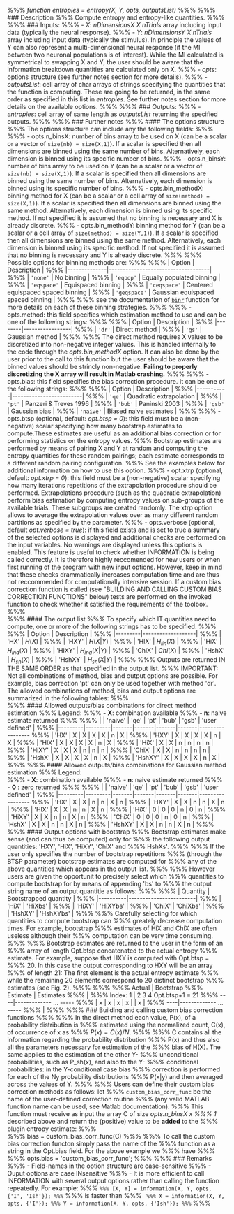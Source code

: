 %%% *function entropies = entropy(X, Y, opts, outputsList)*
%%%
%%% ### Description
%%% Compute entropy and entropy-like quantities.
%%%
%%% ### Inputs:
%%% - *X*: *nDimensionsX X nTrials* array including input data (typically the neural response).
%%% - *Y*: *nDimensionsY X nTrials* array including input data (typically the stimulus). In principle the values of Y can also represent a multi-dimensional neural response (if the MI between two neuronal populations is of interest). While the MI calculated is symmetrical to swapping X and Y, the user should be aware that the information breakdown quantities are calculated only on X. 
%%% - *opts*: options structure (see further notes section for more details).
%%% - *outputsList*: cell array of char arrays of strings specifying the quantities that the function is computing. These are going to be returned, in the same order as specified in this list in *entropies*. See further notes section for more details on the available options.
%%%
%%% ### Outputs:
%%% - *entropies*: cell array of same length as *outputsList* returning the specified outputs.
%%%
%%% ### Further notes
%%% #### The options structure
%%% The options structure can include any the following fields:
%%%
%%% - opts.n_binsX: number of bins array to be used on X (can be a scalar or a vector of `size(nb) = size(X,1)`). If a scalar is specified then all dimensions are binned using the same number of bins. Alternatively, each dimension is binned using its specific number of bins. 
%%% - opts.n_binsY: number of bins array to be used on Y (can be a scalar or a vector of `size(nb) = size(X,1)`). If a scalar is specified then all dimensions are binned using the same number of bins. Alternatively, each dimension is binned using its specific number of bins. 
%%% - opts.bin_methodX: binning method for X (can be a scalar or a cell array of `size(method) = size(X,1)`). If a scalar is specified then all dimensions are binned using the same method. Alternatively, each dimension is binned using its specific method. If not specified it is assumed that no binning is necessary and X is already discrete.
%%% - opts.bin_methodY: binning method for Y (can be a scalar or a cell array of `size(method) = size(Y,1)`). If a scalar is specified then all dimensions are binned using the same method. Alternatively, each dimension is binned using its specific method. If not specified it is assumed that no binning is necessary and Y is already discrete.
%%% 
%%% Possible options for binning methods are:
%%%
%%% | Option       | Description                        |
%%% |--------------|------------------------------------|
%%% | `'none'`     | No binning                         |
%%% | `'eqpop'`    | Equally populated binning          |
%%% | `'eqspace'`  | Equispaced binning                 |
%%% | `'ceqspace'` | Centered equispaced spaced binning |
%%% | `'geqspace'` | Gaussian equispaced spaced binning |
%%%
%%% see the documentation of [`binr`](tools/Binning/binr) function for more details on each of these binning strategies.
%%%
%%% - opts.method: this field specifies which estimation method to use and can be one of the following strings:
%%%
%%% | Option | Description     |
%%% |--------|-----------------|
%%% | `'dr'` | Direct method   |
%%% | `'gs'` | Gaussian method |
%%%
%%% The direct method requires X values to be discretized into non-negative integer values. This is handled internally to the code through the *opts.bin_methodX* option. It can also be done by the user prior to the call to this function but the user should be aware that the binned values should be strincly non-negative. **Failing to properly discretizing the X array will result in Matlab crashing.**
%%%
%%% - opts.bias: this field specifies the bias correction procedure. It can be one of the following strings:
%%%
%%% | Option    | Description             |
%%% |-----------|-------------------------|
%%% | `'qe'`    | Quadratic extrapolation |
%%% | `'pt'`    | Panzeri & Treves 1996   |
%%% | `'bub'`   | Paninski 2003           |
%%% | `'gsb'`   | Gaussian bias           |
%%% | `'naive'` | Biased naive estimates  |
%%%
%%% - opts.btsp (optional, default: *opt.btsp = 0*): this field must be a (non-negative) scalar specifying how many bootstrap estimates to compute.These estimates are useful as an additional bias correction or for performing statistics on the entropy values.
%%%       Bootstrap estimates are performed by means of pairing X and Y at random and computing the entropy quantities for these random pairings; each estimate corresponds to a different random pairing configuration.
%%%       See the examples below for additional information on how to use this option.
%%% - opt.xtrp (optional, default: *opt.xtrp = 0*): this field must be a (non-negative) scalar specifying how many  iterations repetitions of the extrapolation procedure should be performed. Extrapolations procedure (such as the quadratic extrapolation) perform bias estimation by computing entropy values on sub-groups of the available trials. These subgroups are created randomly. The xtrp option allows to average the extrapolation values over as many different random partitions as specified by the parameter.
%%% - opts.verbose (optional, default *opt.verbose = true*): if this field exists and is set to true a summary of the selected options is displayed and additional checks are performed on the input variables. No warnings are displayed unless this options is enabled. This feature is useful to check whether INFORMATION is being called correctly. It is therefore highly reccomended for new users or when first running of the program with new input options. However, keep in mind that these checks drammatically increases computation time and are thus not reccommended for computationally intensive session. If a custom bias correction function is called (see "BUILDING AND CALLING CUSTOM BIAS CORRECTION FUNCTIONS" below) tests are performed on the invoked function to check whether it satisfied the requirements of the toolbox.
%%%   
%%% #### The output list
%%% To specify which IT quantities need to compute, one or more of the following strings has to be specified:
%%%
%%% | Option  | Description       |
%%% |---------|-------------------|
%%% | 'HX'    | $H(X)$            |
%%% | 'HXY'   | $H(X|Y)$          |
%%% | 'HlX'   | $H_{lin}(X)$      |
%%% | 'HiX'   | $H_{ind}(X)$      |
%%% | 'HiXY'  | $H_{ind}(X|Y)$    |
%%% | 'ChiX'  | $Chi(X)$          |
%%% | 'HshX'  | $H_{sh}(X)$       |
%%% | 'HshXY' | $H_{sh}(X|Y)$     |
%%%
%%%  Outputs are returned IN THE SAME ORDER as that specified in the output list.
%%% IMPORTANT: Not all combinations of method, bias and output options are possible. For example, bias correction 'pt' can only be used together  with method 'dr'. The allowed combinations of method, bias and output options are summarized in the following tables: 
%%%   
%%% #### Allowed outputs/bias combinations for direct method estimation
%%% Legend:
%%% - **X**: combination available
%%% - **n**: naive estimate returned
%%%
%%% |         | 'naive' | 'qe'  | 'pt'  | 'bub' | 'gsb' | 'user defined' |
%%% |---------|---------|-------|-------|-------|-------|-----------------
%%% | 'HX'    |    X    |   X   |   X   |   X   |   n   |       X        |
%%% | 'HXY'   |    X    |   X   |   X   |   X   |   n   |       X        |
%%% | 'HlX'   |    X    |   X   |   X   |   X   |   n   |       X        |
%%% | 'HiX'   |    X    |   X   |   n   |   n   |   n   |       n        |
%%% | 'HiXY'  |    X    |   X   |   X   |   n   |   n   |       n        |
%%% | 'ChiX'  |    X    |   X   |   n   |   n   |   n   |       n        |
%%% | 'HshX'  |    X    |   X   |   X   |   X   |   n   |       X        |
%%% | 'HshXY' |    X    |   X   |   X   |   X   |   n   |       X        |
%%% 
%%% #### Allowed outputs/bias combinations for Gaussian method estimation
%%% Legend:  
%%% - **X**: combination available
%%% - **n**: naive estimate returned
%%% - **0** : zero returned
%%%
%%% |         | 'naive' | 'qe'  | 'pt'  | 'bub' | 'gsb' | 'user defined' |
%%% |---------|---------|-------|-------|-------|-------|-----------------
%%% | 'HX'    |    X    |   X   |   n   |   n   |   X   |       n        |
%%% | 'HXY'   |    X    |   X   |   n   |   n   |   X   |       n        |
%%% | 'HlX'   |    X    |   X   |   n   |   n   |   X   |       n        |
%%% | 'HiX'   |    0    |   0   |   0   |   n   |   0   |       n        |
%%% | 'HiXY'  |    X    |   X   |   n   |   n   |   X   |       n        |
%%% | 'ChiX'  |    0    |   0   |   0   |   n   |   0   |       n        |
%%% | 'HshX'  |    X    |   X   |   n   |   n   |   X   |       n        |
%%% | 'HshXY' |    X    |   X   |   n   |   n   |   X   |       n        |
%%%
%%% #### Output options with bootstrap
%%% Bootstrap estimates make sense (and can thus be computed) only for
%%% the following output quantities: 'HXY', 'HiX', 'HiXY', 'ChiX' and
%%% HshXs'.
%%%
%%% If the user only specifies the number of bootstrap repetitions
%%% (through the BTSP parameter) bootstrap estimates are computed for
%%% any of the above quantities which appears in the output list.
%%%
%%% However users are given the opportunit to precisely select which
%%% quantities to compute bootstrap for by means of appending 'bs' to
%%% the output string name of an output quantitie as follows:
%%%
%%% | Quantity | Bootstrapped quantity  |
%%% |----------|------------------------|
%%% | 'HiX'    | 'HiXbs'                |
%%% | 'HiXY'   | 'HiXYbs'               |
%%% | 'ChiX'   | 'ChiXbs'               |
%%% | 'HshXY'  | 'HshXYbs'              |
%%%
%%%  Carefully selecting for which quantities to compute bootstrap can
%%%  greately decrease computation times. For example, bootstrap
%%%  estimates of HiX and ChiX are often useless although their
%%%  computation can be very time consuming.
%%%
%%%  Bootstrap estimates are returned to the user in the form of an
%%%  array of length Opt.btsp concatenated to the actual entropy
%%%  estimate. For example, suppose that HXY is computed with Opt.btsp =
%%%  20. In this case the output corresponding to HXY will be an array
%%%  of length 21: The first element is the actual entropy estimate
%%%  while the remaining 20 elements correspond to 20 distinct bootstrap
%%%  estimates (see Fig. 2).
%%%
%%%
%%%                Actual | Bootstrap
%%%              Estimate | Estimates
%%%                       |
%%%           Index:    1 | 2   3   4      Opt.btsp+1 = 21
%%%                   ----|------------- ... -----
%%%                   | x | x | x | x |      | x |
%%%                   ----|------------- ... -----
%%%                       |
%%%
%%% ### Building and calling custom bias correction functions
%%%
%%% In the direct method each value, P(x), of a probability distribution is
%%% estimated using the normalized count, C(x), of occurrence of x as 
%%% $P(x) = C(x)/N$.
%%%
%%% C contains all the information regarding the probability distribution
%%% P(x) and thus also all the parameters necessary for estimation of the
%%% bias of H(X). The same applies to the estimation of the other Y-
%%% unconditional probabilities, such as P_sh(x), and also to the Y-
%%% conditional probabilities: in the Y-conditional case bias
%%% correction is performed for each of the Ny probability distributions
%%% P(x|y) and then averaged across the values of Y.
%%%
%%% Users can define their custom bias correction methods as follows: let
%%% `custom_bias_corr_func` be the name of the user-defined correction routine
%%% (any valid MATLAB function name can be used, see Matlab documentation).
%%% This function must receive as input the array C of size *opts.n_binsX x
%%% 1* described above and return the (positive) value to be **added** to the
%%% plugin entropy estimate:
%%%       
%%%         bias = custom_bias_corr_func(C)
%%%
%%% To call the custom bias correction functon simply pass the name of the
%%% function as a string in the Opt.bias field. For the above example we
%%% have
%%%       
%%%       opts.bias = 'custom_bias_corr_func';
%%%
%%% ### Remarks
%%% - Field-names in the option structure are case-sensitive
%%% - Ouput options are case INsensitive
%%% - It is more efficient to call INFORMATION with several output options rather than calling the function repeatedly. For example:
%%% ```
%%% [X, Y] = information(X, Y, opts, {'I', 'Ish'});
%%% ```
%%% is faster than
%%% ```
%%% X = information(X, Y, opts, {'I'});
%%% Y = information(X, Y, opts, {'Ish'});
%%%```
%%%
